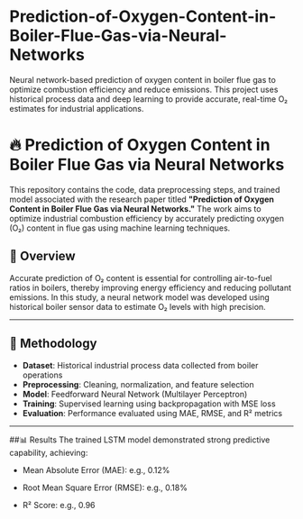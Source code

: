 # Prediction-of-Oxygen-Content-in-Boiler-Flue-Gas-via-Neural-Networks
Neural network-based prediction of oxygen content in boiler flue gas to optimize combustion efficiency and reduce emissions. This project uses historical process data and deep learning to provide accurate, real-time O₂ estimates for industrial applications.

# 🔥 Prediction of Oxygen Content in Boiler Flue Gas via Neural Networks

This repository contains the code, data preprocessing steps, and trained model associated with the research paper titled **"Prediction of Oxygen Content in Boiler Flue Gas via Neural Networks."** The work aims to optimize industrial combustion efficiency by accurately predicting oxygen (O₂) content in flue gas using machine learning techniques.

## 📌 Overview

Accurate prediction of O₂ content is essential for controlling air-to-fuel ratios in boilers, thereby improving energy efficiency and reducing pollutant emissions. In this study, a neural network model was developed using historical boiler sensor data to estimate O₂ levels with high precision.

---

## 🧠 Methodology

- **Dataset**: Historical industrial process data collected from boiler operations
- **Preprocessing**: Cleaning, normalization, and feature selection
- **Model**: Feedforward Neural Network (Multilayer Perceptron)
- **Training**: Supervised learning using backpropagation with MSE loss
- **Evaluation**: Performance evaluated using MAE, RMSE, and R² metrics

---

##📊 Results
The trained LSTM model demonstrated strong predictive capability, achieving:

- Mean Absolute Error (MAE): e.g., 0.12%

- Root Mean Square Error (RMSE): e.g., 0.18%

- R² Score: e.g., 0.96
